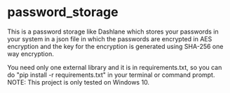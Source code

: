 # password_storage
This is a password storage like Dashlane which stores your passwords in your system in a json file in which the passwords are encrypted in AES encryption and the key for the encryption is generated using SHA-256 one way encryption.

You need only one external library and it is in requirements.txt, so you can do "pip install -r requirements.txt" in your terminal or command prompt.
NOTE: This project is only tested on Windows 10.
